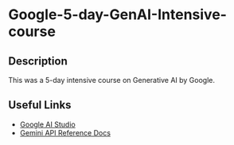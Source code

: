 # Google-5-day-GenAI-Intensive-course

## Description
This was a 5-day intensive course on Generative AI by Google.

## Useful Links
- [Google AI Studio](https://aistudio.google.com/prompts/new_chat)
- [Gemini API Reference Docs](https://ai.google.dev/api?lang=python)

